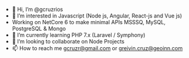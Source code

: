 - 👋 Hi, I’m @gcruzrios
- 👀 I’m interested in Javascript (Node js, Angular, React-js and Vue js)
- Working on NetCore 6 to make minimal APIs MSSSQ, MySQL, PostgreSQL & Mongo
- 🌱 I’m currently learning PHP 7.x (Laravel / Symphony)
- 💞️ I’m looking to collaborate on Node Projects
- 📫 How to reach me <gcruzr@gmail.com> or <greivin.cruz@geoinn.com>

<!---
gcruzrios/gcruzrios is a ✨ special ✨ repository because its `README.md` (this file) appears on your GitHub profile.
You can click the Preview link to take a look at your changes.
--->
